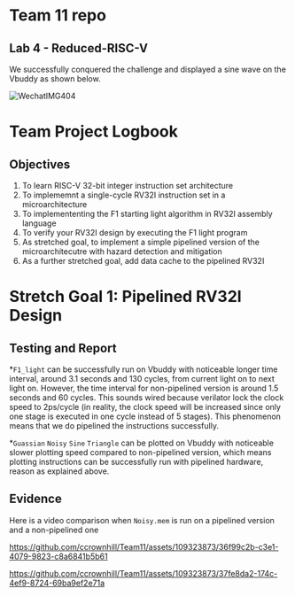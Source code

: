 # Team 11 repo

## Lab 4 - Reduced-RISC-V

We successfully conquered the challenge and displayed a sine wave on the Vbuddy as shown below.

![WechatIMG404](https://github.com/ccrownhill/Team11/assets/109323873/705e8ab0-2214-4310-bf9a-81d820b735e8)


# Team Project Logbook

## Objectives

1. To learn RISC-V 32-bit integer instruction set architecture
2. To implememnt a single-cycle RV32I instruction set in a microarchitecture
3. To implemententing the F1 starting light algorithm in RV32I assembly language
4. To verify your RV32I design by executing the F1 light program
5. As stretched goal, to implement a simple pipelined version of the microarchitecutre with hazard detection and mitigation
6. As a further stretched goal, add data cache to the pipelined RV32I

# Stretch Goal 1: Pipelined RV32I Design

## Testing and Report

*`F1_light` can be successfully run on Vbuddy with noticeable longer time interval, around 3.1 seconds and 130 cycles, from current light on to next light on. However, the time interval for non-pipelined version is around 1.5 seconds and 60 cycles. This sounds wired because verilator lock the clock speed to 2ps/cycle (in reality, the clock speed will be increased since only one stage is executed in one cycle instead of 5 stages). This phenomenon means that we do pipelined the instructions successfully.

*`Guassian` `Noisy` `Sine` `Triangle` can be plotted on Vbuddy with noticeable slower plotting speed compared to non-pipelined version, which means plotting instructions can be successfully run with pipelined hardware, reason as explained above. 

## Evidence

Here is a video comparison when `Noisy.mem` is run on a pipelined version and a non-pipelined one



https://github.com/ccrownhill/Team11/assets/109323873/36f99c2b-c3e1-4079-9823-c8a6841b5b61



https://github.com/ccrownhill/Team11/assets/109323873/37fe8da2-174c-4ef9-8724-69ba9ef2e71a

